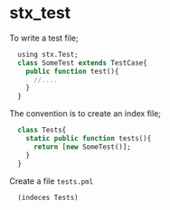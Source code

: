 # stx_test

To write a test file;

```haxe
  using stx.Test;
  class SomeTest extends TestCase{
    public function test(){
      //....
    }
  }
```
The convention is to create an index file;

```haxe
  class Tests{
    static public function tests(){
      return [new SomeTest()];
    }
  }
```

Create a file `tests.pml`

```kl
  (indeces Tests)
```
